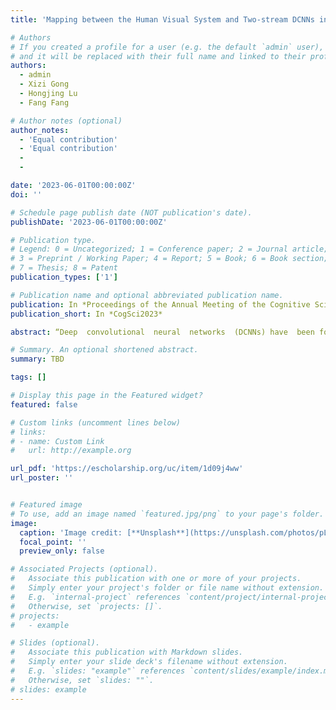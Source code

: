 ```yaml
---
title: 'Mapping between the Human Visual System and Two-stream DCNNs in Action Representation'

# Authors
# If you created a profile for a user (e.g. the default `admin` user), write the username (folder name) here
# and it will be replaced with their full name and linked to their profile.
authors:
  - admin
  - Xizi Gong
  - Hongjing Lu
  - Fang Fang

# Author notes (optional)
author_notes:
  - 'Equal contribution'
  - 'Equal contribution'
  -
  -

date: '2023-06-01T00:00:00Z'
doi: ''

# Schedule page publish date (NOT publication's date).
publishDate: '2023-06-01T00:00:00Z'

# Publication type.
# Legend: 0 = Uncategorized; 1 = Conference paper; 2 = Journal article;
# 3 = Preprint / Working Paper; 4 = Report; 5 = Book; 6 = Book section;
# 7 = Thesis; 8 = Patent
publication_types: ['1']

# Publication name and optional abbreviated publication name.
publication: In *Proceedings of the Annual Meeting of the Cognitive Science Society*
publication_short: In *CogSci2023*

abstract: “Deep  convolutional  neural  networks  (DCNNs) have  been found  to demonstrate  hierarchical  mapping  to  human  brain regions  on  tasks  such  as  object  recognition.  However,  it remains unclear if such hierarchical mapping also applies to action recognition, which involves dynamic visual information processing. Here, we compared action representations of two-stream DCNNs to the human visual system. Five visual areas that  are  associated  with object  and action processing were selected. Nine human action  categorieswere adopted from three semantic classesto examine the action representations of both DCNNs and human visual areas. In two fMRI experiments, actions  were  presented  in the forms  of computer-rendered videos  and  point-light biological  motionvideos.Results showedthat although two-stream  DCNNs  demonstrated hierarchical representations of actions as layers grow deeper, DCNNslack  a  hierarchical  mapping  to  human  visual  areas. Consistently across different  video  displays and  DCNN pathways,  only  the  top  DCNN  layers  demonstrated highsimilarity to representations in the human visual system. The results  suggest  that the dynamic representations of human actions may be different in DCNNs compared to the humanvisual system, even after big-data training.”

# Summary. An optional shortened abstract.
summary: TBD

tags: []

# Display this page in the Featured widget?
featured: false

# Custom links (uncomment lines below)
# links:
# - name: Custom Link
#   url: http://example.org

url_pdf: 'https://escholarship.org/uc/item/1d09j4ww'
url_poster: ''


# Featured image
# To use, add an image named `featured.jpg/png` to your page's folder.
image:
  caption: 'Image credit: [**Unsplash**](https://unsplash.com/photos/pLCdAaMFLTE)'
  focal_point: ''
  preview_only: false

# Associated Projects (optional).
#   Associate this publication with one or more of your projects.
#   Simply enter your project's folder or file name without extension.
#   E.g. `internal-project` references `content/project/internal-project/index.md`.
#   Otherwise, set `projects: []`.
# projects:
#   - example

# Slides (optional).
#   Associate this publication with Markdown slides.
#   Simply enter your slide deck's filename without extension.
#   E.g. `slides: "example"` references `content/slides/example/index.md`.
#   Otherwise, set `slides: ""`.
# slides: example
---
```

